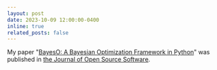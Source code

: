 ```yaml
---
layout: post
date: 2023-10-09 12:00:00-0400
inline: true
related_posts: false
---
```


My paper "<a href="https://doi.org/10.21105/joss.05320" target="_blank">BayesO: A Bayesian Optimization Framework in Python</a>" was published in <a href="https://joss.theoj.org" target="_blank">the Journal of Open Source Software</a>.

